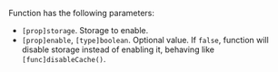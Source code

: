 Function has the following parameters:

- `[prop]storage`. Storage to enable.
- `[prop]enable`, `[type]boolean`. Optional value. If `false`, function will disable storage instead of enabling it, behaving like `[func]disableCache()`.
